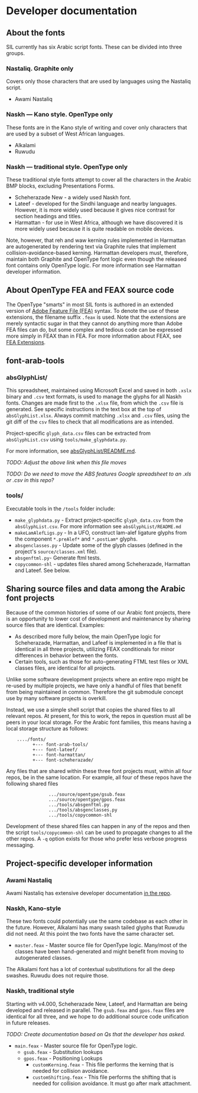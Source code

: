 # Developer documentation

## About the fonts

SIL currently has six Arabic script fonts. These can be divided into three groups.

### Nastaliq. Graphite only

Covers only those characters that are used by languages using the Nastaliq script.

- Awami Nastaliq

### Naskh — Kano style. OpenType only

These fonts are in the Kano style of writing and cover only characters that are used by a subset of West African languages.
 
- Alkalami
- Ruwudu

### Naskh — traditional style. OpenType only

These traditional style fonts attempt to cover all the characters in the Arabic BMP blocks, excluding Presentations Forms.

- Scheherazade New - a widely used Naskh font.
- Lateef - developed for the Sindhi language and nearby languages. However, it is more widely used because it gives nice contrast for section headings and titles.
- Harmattan - for use in West Africa, although we have discovered it is more widely used because it is quite readable on mobile devices.

Note, however, that reh and waw kerning rules implemented in Harmattan are autogenerated by rendering text via Graphite rules that implement collision-avoidance-based kerning. Harmattan developers must, therefore, maintain both Graphite and OpenType font logic even though the released font contains only OpenType logic. For more information see Harmattan developer information.

## About OpenType FEA and FEAX source code

The OpenType "smarts" in most SIL fonts is authored in an extended version of [Adobe Feature File (FEA)](https://github.com/adobe-type-tools/afdko/blob/develop/docs/OpenTypeFeatureFileSpecification.md) syntax. To denote the use of these extensions, the filename suffix `.feax` is used. Note that the extensions are merely syntactic sugar in that they cannot do anything more than Adobe FEA files can do, but some complex and tedious code can be expressed more simply in FEAX than in FEA. For more information about FEAX, see [FEA Extensions](https://github.com/silnrsi/pysilfont/blob/master/docs/feaextensions.md).

## font-arab-tools

### absGlyphList/

This spreadsheet, maintained using Microsoft Excel and saved in both `.xslx` binary and `.csv` text formats, is used to manage the glyphs for all Naskh fonts. 
Changes are made first to the `.xlsx` file, from which the `.csv` file is generated. 
See specific instructions in the text box at the top of `absGlyphList.xlsx`.
Always commit matching `.xlsx` and `.csv` files, using the git diff of the `csv` files to check that all modifications are as intended.

Project-specific `glyph_data.csv` files can be extracted from `absGlyphList.csv` using `tools/make_glyphdata.py`.

For more information, see [absGlyphList/README.md](../../absGlyphList/README.md).

_TODO: Adjust the above link when this file moves_

_TODO: Do we need to move the ABS features Google spreadsheet to an .xls or .csv in this repo?_

### tools/

Executable tools in the `/tools` folder include:
- `make_glyphdata.py` - Extract project-specific `glyph_data.csv` from the `absGlyphList.csv`. For more information see `absGlyphList/README.md`
- `makeLamAlefLigs.py` - In a UFO, construct lam-alef ligature glyphs from the component `*.preAlef*` and `*.postLam*` glyphs.
- `absgenclasses.py` - Update some of the glyph classes (defined in the project's `source/classes.xml` file). 
- `absgenftml.py`- Generate ftml tests.
- `copycommon-shl` - updates files shared among Scheherazade, Harmattan and Lateef. See below.

## Sharing source files and data among the Arabic font projects

Because of the common histories of some of our Arabic font projects, there is an opportunity to lower cost of development and maintenance by sharing source files that are identical. Examples:

- As described more fully below, the main OpenType logic for Scheherazade, Harmattan, and Lafeef is implemented in a file that is identical in all three projects, utilizing FEAX conditionals for minor differences in behavior between the fonts. 
- Certain tools, such as those for auto-generating FTML test files or XML classes files, are identical for all projects.

Unlike some software development projects where an entire repo might be re-used by multiple projects, we have only a handful of files that benefit from being maintained in common. Therefore the git submodule concept use by many software projects is overkill.

Instead, we use a simple shell script that copies the shared files to all relevant repos. At present, for this to work, the repos in question must all be peers in your local storage. For the Arabic font families, this means having a local storage structure as follows:

```
    ..../fonts/
          +--- font-arab-tools/
          +--- font-lateef/
          +--- font-harmattan/
          +--- font-scheherazade/
```

Any files that are shared within these three font projects must, within all four repos, be in the same location. For example, all four of these repos have the following shared files
```
                .../source/opentype/gsub.feax
                .../source/opentype/gpos.feax
                .../tools/absgenftml.py
                .../tools/absgenclasses.py
                .../tools/copycommon-shl
```

Development of these shared files can happen in any of the repos and then the script `tools/copycommon-shl` can be used to propagate changes to all the other repos. A `-q` option exists for those who prefer less verbose progress messaging.

## Project-specific developer information
### Awami Nastaliq

Awami Nastaliq has extensive developer documentation [in the repo](https://github.com/silnrsi/font-awami/tree/master/documentation/developer).

### Naskh, Kano-style

These two fonts could potentially use the same codebase as each other in the future. However, Alkalami has many swash tailed glyphs that Ruwudu did not need. At this point the two fonts have the same character set.

- `master.feax` - Master source file for OpenType logic. Many/most of the classes have been hand-generated and might benefit from moving to autogenerated classes.

The Alkalami font has a lot of contextual substitutions for all the deep swashes. Ruwudu does not require those.

### Naskh, traditional style

Starting with v4.000, Scheherazade New, Lateef, and Harmattan are being developed and released in parallel. The `gsub.feax` and `gpos.feax` files are identical for all three, and we hope to do additional source code unification in future releases.

_TODO: Create documentation based on Qs that the developer has asked._

- `main.feax` - Master source file for OpenType logic.
  - `gsub.feax` - Substitution lookups
  - `gpos.feax` - Positioning Lookups
    - `customKerning.feax` - This file performs the kerning that is needed for collision avoidance.
    - `customShifting.feax` - This file performs the shifting that is needed for collision avoidance. It must go after mark attachment.


